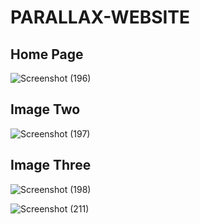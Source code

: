 # PARALLAX-WEBSITE

## Home Page
![Screenshot (196)](https://user-images.githubusercontent.com/32364768/56619985-07bb4200-6645-11e9-8af5-f7e2f64ce1f6.png)

## Image Two 
![Screenshot (197)](https://user-images.githubusercontent.com/32364768/56619991-0ab63280-6645-11e9-9b87-b2c479315172.png)

## Image Three
![Screenshot (198)](https://user-images.githubusercontent.com/32364768/56619997-0f7ae680-6645-11e9-8fcc-35127cbbc7f9.png)

![Screenshot (211)](https://user-images.githubusercontent.com/32364768/56663536-f2392d00-66c3-11e9-894d-5e4d92346e94.png)
